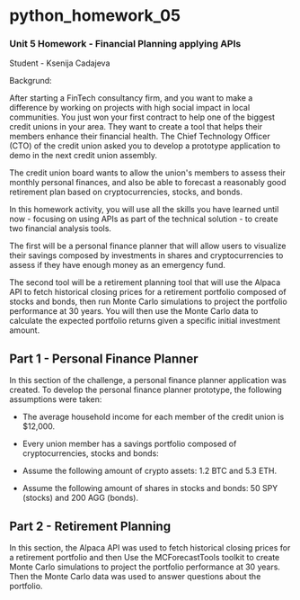 # python_homework_05
### Unit 5 Homework - Financial Planning applying APIs
Student - Ksenija Cadajeva

Backgrund:

After starting a FinTech consultancy firm, and you want to make a difference by working on projects with high social impact in local communities. You just won your first contract to help one of the biggest credit unions in your area. They want to create a tool that helps their members enhance their financial health. The Chief Technology Officer (CTO) of the credit union asked you to develop a prototype application to demo in the next credit union assembly.

The credit union board wants to allow the union's members to assess their monthly personal finances, and also be able to forecast a reasonably good retirement plan based on cryptocurrencies, stocks, and bonds.

In this homework activity, you will use all the skills you have learned until now - focusing on using APIs as part of the technical solution - to create two financial analysis tools.

The first will be a personal finance planner that will allow users to visualize their savings composed by investments in shares and cryptocurrencies to assess if they have enough money as an emergency fund.

The second tool will be a retirement planning tool that will use the Alpaca API to fetch historical closing prices for a retirement portfolio composed of stocks and bonds, then run Monte Carlo simulations to project the portfolio performance at 30 years. You will then use the Monte Carlo data to calculate the expected portfolio returns given a specific initial investment amount.

## Part 1 - Personal Finance Planner

In this section of the challenge, a personal finance planner application was created. To develop the personal finance planner prototype, the following assumptions were taken:

* The average household income for each member of the credit union is $12,000.

* Every union member has a savings portfolio composed of cryptocurrencies, stocks and bonds:

* Assume the following amount of crypto assets: 1.2 BTC and 5.3 ETH.

* Assume the following amount of shares in stocks and bonds: 50 SPY (stocks) and 200 AGG (bonds).


## Part 2 - Retirement Planning

In this section, the Alpaca API was used to fetch historical closing prices for a retirement portfolio and then Use the MCForecastTools toolkit to create Monte Carlo simulations to project the portfolio performance at 30 years. Then the Monte Carlo data was used to answer questions about the portfolio.



